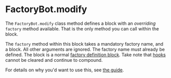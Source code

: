 # FactoryBot.modify

The `FactoryBot.modify` class method defines a block with an _overriding_
`factory` method available. That is the only method you can call within the
block.

The `factory` method within this block takes a mandatory factory name, and a
block. All other arguments are ignored. The factory name must already be
defined. The block is a normal [factory definition block](factory.html). Take
note that [hooks](hooks.html) cannot be cleared and continue to compound.

For details on why you'd want to use this, see [the
guide](../modifying-factories/summary.html).
